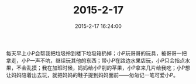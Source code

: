 ﻿---
title: "2015-2-17"
date: 2015-2-17 16:24:00
tags: 文字
categories: 爸爸
---
每天早上小P会帮我把垃圾拎到楼下垃圾箱扔掉；小P玩哥哥的玩具，被哥哥一把拿走，小P一声不吭，继续玩其他的东西；带小P在路边水果店玩，小P只会指点水果，不会乱摸；我在加班时候，妈妈给小P削的苹果，小P拿来几片给我吃；小P想让妈妈陪着出去玩，就把妈妈的鞋子提到妈妈面前——匆匆记一笔可爱小P。 
